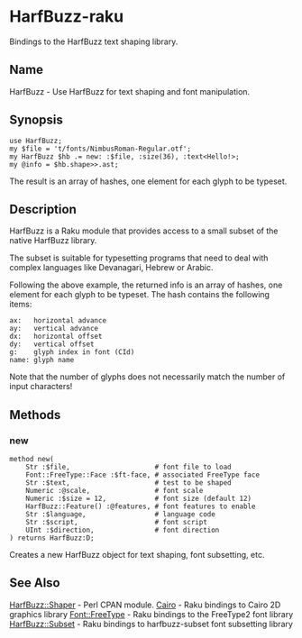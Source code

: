 HarfBuzz-raku
=============

Bindings to the HarfBuzz text shaping library.

Name
----

HarfBuzz - Use HarfBuzz for text shaping and font manipulation.

Synopsis
--------

```
use HarfBuzz;
my $file = 't/fonts/NimbusRoman-Regular.otf';
my HarfBuzz $hb .= new: :$file, :size(36), :text<Hello!>;
my @info = $hb.shape>>.ast;
```

The result is an array of hashes, one element for each glyph to be typeset.

Description
----------

HarfBuzz is a Raku module that provides access to a small subset of the native HarfBuzz library. 

The subset is suitable for typesetting programs that need to deal with complex languages like Devanagari, Hebrew or Arabic.

Following the above example, the returned info is an array of hashes, one element for each glyph to be typeset. The hash contains the following items:

```
ax:   horizontal advance
ay:   vertical advance
dx:   horizontal offset
dy:   vertical offset
g:    glyph index in font (CId)
name: glyph name
```

Note that the number of glyphs does not necessarily match the number of input characters!


Methods
-------

### new
```
method new(
    Str :$file,                     # font file to load
    Font::FreeType::Face :$ft-face, # associated FreeType face
    Str :$text,                     # test to be shaped
    Numeric :@scale,                # font scale
    Numeric :$size = 12,            # font size (default 12)
    HarfBuzz::Feature() :@features, # font features to enable
    Str :$language,                 # language code
    Str :$script,                   # font script
    UInt :$direction,               # font direction
) returns HarfBuzz:D;
```
Creates a new HarfBuzz object for text shaping, font subsetting, etc.


See Also
--------

[HarfBuzz::Shaper](https://metacpan.org/pod/HarfBuzz::Shaper) - Perl CPAN module.
[Cairo](https://github.com/timo/cairo-p6) - Raku bindings to Cairo 2D graphics library
[Font::FreeType](https://pdf-raku.github.io/Font-FreeType-raku/) - Raku bindings to the FreeType2 font library
[HarfBuzz::Subset](https://pdf-raku.github.io/HarfBuzz-Subset-raku/) - Raku bindings to harfbuzz-subset font subsetting library
